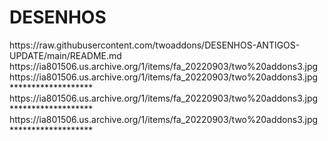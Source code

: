 # DESENHOS

<item>
<title>[I][COLOR indigo][/COLOR][B][COLOR white]DESENHOS ANTIGOS [/COLOR][/B][COLOR indigo]***[/COLOR][/I]</title>
<externallink>https://raw.githubusercontent.com/twoaddons/DESENHOS-ANTIGOS-UPDATE/main/README.md</externallink>
<thumbnail>https://ia801506.us.archive.org/1/items/fa_20220903/two%20addons3.jpg</thumbnail>
<fanart>https://ia801506.us.archive.org/1/items/fa_20220903/two%20addons3.jpg</fanart>
<info></info>
</item> 
*******************

<item>
<title>[I][COLOR indigo][/COLOR][B][COLOR white]ANIMES [/COLOR][/B][COLOR indigo]***[/COLOR][/I]</title>
<externallink></externallink>
<thumbnail>https://ia801506.us.archive.org/1/items/fa_20220903/two%20addons3.jpg</thumbnail>
<fanart></fanart>
<info></info>
</item> 
*******************

<item>
<title>[I][COLOR indigo][/COLOR][B][COLOR white]DESENHOS MISTOS [/COLOR][/B][COLOR indigo]***[/COLOR][/I]</title>
<externallink></externallink>
<thumbnail>https://ia801506.us.archive.org/1/items/fa_20220903/two%20addons3.jpg</thumbnail>
<fanart></fanart>
<info></info>
</item> 
*******************


